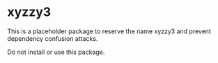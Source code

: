 ﻿# xyzzy3

This is a placeholder package to reserve the name xyzzy3 and prevent dependency confusion attacks.

Do not install or use this package.
